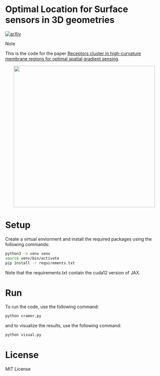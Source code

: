# Optimal Location for Surface sensors in 3D geometries
[![arXiv](https://img.shields.io/badge/arXiv-2410.03395-b31b1b.svg?style=flat)](https://arxiv.org/abs/2410.03395)

>[!NOTE]
> This is the code for the paper [Receptors cluster in high-curvature membrane regions for optimal spatial gradient sensing](https://arxiv.org/abs/2410.03395).

<p align="center">
  <img src="https://github.com/user-attachments/assets/6608f412-981e-4d9a-8244-e5aa2f052857" height="450" />
</p>

# Setup
Create a virtual enviorment and install the required packages using the following commands:
```bash
python3 -m venv venv
source venv/bin/activate
pip install -r requirements.txt
```
Note that the requirements.txt contain the cuda12 version of JAX.


# Run
To run the code, use the following command:
```bash
python cramer.py
```

and to visualize the results, use the following command:
```bash
python visual.py
```

# License

MIT License
